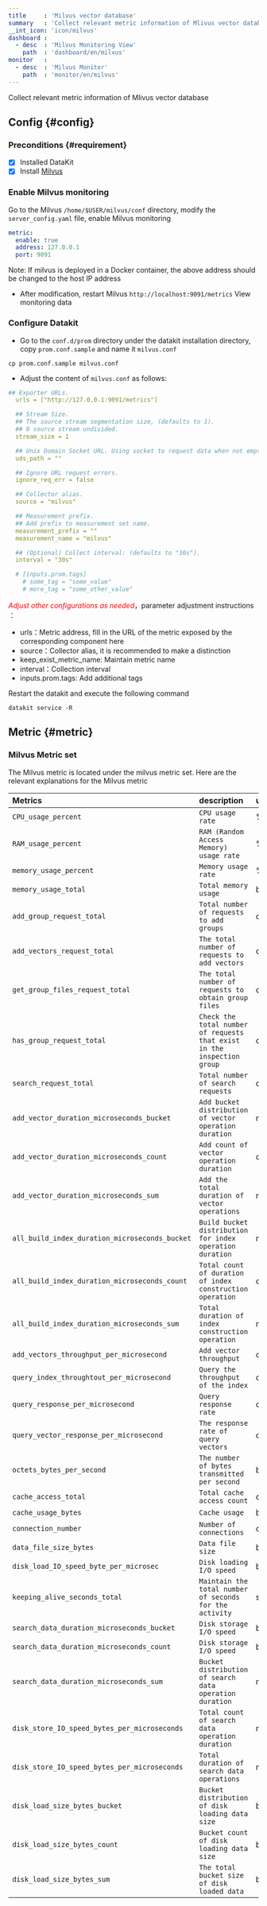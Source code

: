 ```yaml
---
title     : 'Milvus vector database'
summary   : 'Collect relevant metric information of Mlivus vector database'
__int_icon: 'icon/milvus'
dashboard :
  - desc  : 'Milvus Monitoring View'
    path  : 'dashboard/en/milvus'
monitor   :
  - desc  : 'Milvus Monitor'
    path  : 'monitor/en/milvus'
---
```


Collect relevant metric information of Mlivus vector database

## Config {#config}

### Preconditions {#requirement}

- [x] Installed DataKit
- [x] Install [Milvus](https://www.bookstack.cn/read/milvus-0.10.0-zh/0895869624c7d37e.md)

### Enable Milvus monitoring

Go to the Milvus `/home/$USER/milvus/conf` directory, modify the `server_config.yaml` file, enable Milvus monitoring

```yaml
metric:
  enable: true
  address: 127.0.0.1 
  port: 9091
```

Note: If milvus is deployed in a Docker container, the above address should be changed to the host IP address

- After modification, restart Milvus `http://localhost:9091/metrics` View monitoring data

### Configure Datakit

- Go to the `conf.d/prom` directory under the datakit installation directory, copy `prom.conf.sample` and name it `milvus.conf`

```shell
cp prom.conf.sample milvus.conf
```

- Adjust the content of `milvus.conf` as follows:

```yaml
## Exporter URLs.
  urls = ["http://127.0.0.1:9091/metrics"]

  ## Stream Size. 
  ## The source stream segmentation size, (defaults to 1).
  ## 0 source stream undivided. 
  stream_size = 1

  ## Unix Domain Socket URL. Using socket to request data when not empty.
  uds_path = ""

  ## Ignore URL request errors.
  ignore_req_err = false

  ## Collector alias.
  source = "milvus"

  ## Measurement prefix.
  ## Add prefix to measurement set name.
  measurement_prefix = ""
  measurement_name = "milvus"

  ## (Optional) Collect interval: (defaults to "30s").
  interval = "30s"

  # [inputs.prom.tags]
    # some_tag = "some_value"
    # more_tag = "some_other_value"
```

<!-- markdownlint-disable MD033 -->
<font color="red">*Adjust other configurations as needed*</font>，parameter adjustment instructions ：
<!-- markdownlint-enable -->

<!-- markdownlint-disable MD004 -->
- urls：Metric address, fill in the URL of the metric exposed by the corresponding component here
- source：Collector alias, it is recommended to make a distinction
- keep_exist_metric_name: Maintain metric name
- interval：Collection interval
- inputs.prom.tags: Add additional tags
<!-- markdownlint-enable -->

Restart the datakit and execute the following command

```shell
datakit service -R
```

## Metric {#metric}

### Milvus Metric set

The Milvus metric is located under the milvus metric set. Here are the relevant explanations for the Milvus metric

| Metrics | description | unit |
|:--------|:------------|:-----|
|`CPU_usage_percent`|`CPU usage rate`| % |
|`RAM_usage_percent`|`RAM (Random Access Memory) usage rate`| % |
|`memory_usage_percent`|`Memory usage rate`| % |
|`memory_usage_total`|`Total memory usage`| bytes |
|`add_group_request_total`|`Total number of requests to add groups`| count |
|`add_vectors_request_total`|`The total number of requests to add vectors`| count |
|`get_group_files_request_total`|`The total number of requests to obtain group files`| count |
|`has_group_request_total`|`Check the total number of requests that exist in the inspection group`| count |
|`search_request_total`|`Total number of search requests`| count |
|`add_vector_duration_microseconds_bucket`|`Add bucket distribution of vector operation duration`| microsecond |
|`add_vector_duration_microseconds_count`|`Add count of vector operation duration`| count |
|`add_vector_duration_microseconds_sum`|`Add the total duration of vector operations`| microsecond |
|`all_build_index_duration_microseconds_bucket`|`Build bucket distribution for index operation duration`| microsecond |
|`all_build_index_duration_microseconds_count`|`Total count of duration of index construction operation`| count |
|`all_build_index_duration_microseconds_sum`|`Total duration of index construction operation`| microsecond |
|`add_vectors_throughput_per_microsecond`|`Add vector throughput`| count/μs |
|`query_index_throughtout_per_microsecond`|`Query the throughput of the index`| count/microsecond |
|`query_response_per_microsecond`|`Query response rate`| count/microsecond |
|`query_vector_response_per_microsecond`|`The response rate of query vectors`| count/microsecond |
|`octets_bytes_per_second`|`The number of bytes transmitted per second`| bytes/second |
|`cache_access_total`|`Total cache access count`| count |
|`cache_usage_bytes`|`Cache usage`| bytes |
|`connection_number`|`Number of connections`| count |
|`data_file_size_bytes`|`Data file size`| bytes |
|`disk_load_IO_speed_byte_per_microsec`|`Disk loading I/O speed`| bytes/microsecond |
|`keeping_alive_seconds_total`|`Maintain the total number of seconds for the activity`| seconds |
|`search_data_duration_microseconds_bucket`|`Disk storage I/O speed`| bytes/microsecond |
|`search_data_duration_microseconds_count`|`Disk storage I/O speed`| bytes/microsecond |
|`search_data_duration_microseconds_sum`|`Bucket distribution of search data operation duration`| microsecond |
|`disk_store_IO_speed_bytes_per_microseconds`|`Total count of search data operation duration`| microsecond |
|`disk_store_IO_speed_bytes_per_microseconds`|`Total duration of search data operations`| microsecond |
|`disk_load_size_bytes_bucket`|`Bucket distribution of disk loading data size`| bytes |
|`disk_load_size_bytes_count`|`Bucket count of disk loading data size`| bytes |
|`disk_load_size_bytes_sum`|`The total bucket size of disk loaded data`| bytes |
